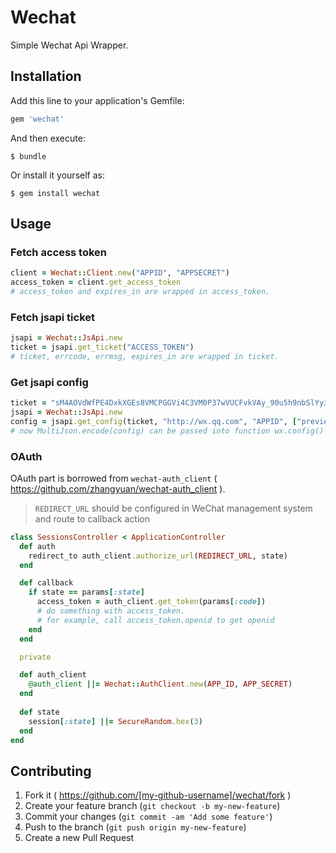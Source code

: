 # Wechat

Simple Wechat Api Wrapper.

## Installation

Add this line to your application's Gemfile:

```ruby
gem 'wechat'
```

And then execute:

    $ bundle

Or install it yourself as:

    $ gem install wechat

## Usage

### Fetch access token

```ruby
client = Wechat::Client.new("APPID", "APPSECRET")
access_token = client.get_access_token  
# access_token and expires_in are wrapped in access_token.
```

### Fetch jsapi ticket

```ruby
jsapi = Wechat::JsApi.new
ticket = jsapi.get_ticket("ACCESS_TOKEN")
# ticket, errcode, errmsg, expires_in are wrapped in ticket.
```

### Get jsapi config

```ruby
ticket = "sM4AOVdWfPE4DxkXGEs8VMCPGGVi4C3VM0P37wVUCFvkVAy_90u5h9nbSlYy3-Sl-HhTdfl2fzFy1AOcHKP7qg"
jsapi = Wechat::JsApi.new
config = jsapi.get_config(ticket, "http://wx.qq.com", "APPID", ["previewImage"])
# now MultiJson.encode(config) can be passed into function wx.config() in javascript.
```

### OAuth

OAuth part is borrowed from `wechat-auth_client` ( https://github.com/zhangyuan/wechat-auth_client ).

> `REDIRECT_URL` should be configured in WeChat management system and route to callback action

```ruby
class SessionsController < ApplicationController
  def auth
    redirect_to auth_client.authorize_url(REDIRECT_URL, state)
  end

  def callback
    if state == params[:state]
      access_token = auth_client.get_token(params[:code])
      # do something with access_token. 
      # for example, call access_token.openid to get openid
    end
  end

  private

  def auth_client
    @auth_client ||= Wechat::AuthClient.new(APP_ID, APP_SECRET)
  end
  
  def state
    session[:state] ||= SecureRandom.hex(3)
  end
end
```

## Contributing

1. Fork it ( https://github.com/[my-github-username]/wechat/fork )
2. Create your feature branch (`git checkout -b my-new-feature`)
3. Commit your changes (`git commit -am 'Add some feature'`)
4. Push to the branch (`git push origin my-new-feature`)
5. Create a new Pull Request

